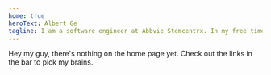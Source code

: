 ```yaml
---
home: true
heroText: Albert Ge
tagline: I am a software engineer at Abbvie Stemcentrx. In my free time, I like to think about stupid ideas with intention.
---
```


Hey my guy, there's nothing on the home page yet. Check out the links in the bar to pick my brains.